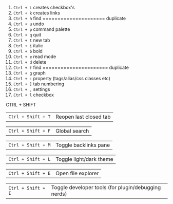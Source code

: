1. `Ctrl + L` creates checkbox's
2. `Ctrl + k` creates links
3. `Ctrl + h` find    ===================== duplicate
4. `Ctrl + u` undo
5. `Ctrl + p` command palette
6. `Ctrl + q` quit
7. `Ctrl + t` new tab
8. `Ctrl + i` italic
9. `Ctrl + b` bold
10. `Ctrl + e` read mode
11. `Ctrl + d` delete
12. `Ctrl + f` find ====================== duplicate
13.  `Ctrl + g` graph
14.  `Ctrl + :` property (tags/alias/css classes etc)
15. `Ctrl + ]` tab numbering
16.  `Ctrl + ,` settings
17. `Ctrl + l`  checkbox





 CTRL + SHIFT
 
|   |   |
|---|---|
|`Ctrl + Shift + T`|Reopen last closed tab|

|   |   |
|---|---|
|`Ctrl + Shift + F`|Global search|

|   |   |
|---|---|
|`Ctrl + Shift + M`|Toggle backlinks pane|

|   |   |
|---|---|
|`Ctrl + Shift + L`|Toggle light/dark theme|

|   |   |
|---|---|
|`Ctrl + Shift + E`|Open file explorer|

|   |   |
|---|---|
|`Ctrl + Shift + I`|Toggle developer tools (for plugin/debugging nerds)|


